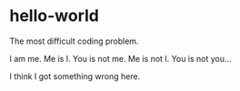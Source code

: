 # hello-world
The most difficult coding problem.

I am me. Me is I. You is not me. Me is not I. You is not you...

I think I got something wrong here.
